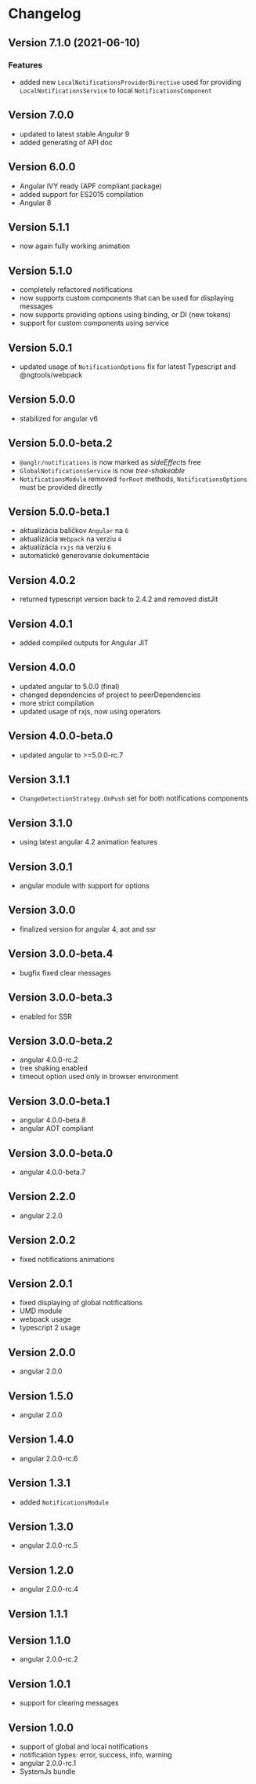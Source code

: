 # Changelog

## Version 7.1.0 (2021-06-10)

### Features

- added new `LocalNotificationsProviderDirective` used for providing `LocalNotificationsService` to local `NotificationsComponent`

## Version 7.0.0

- updated to latest stable *Angular* 9
- added generating of API doc

## Version 6.0.0

 - Angular IVY ready (APF compliant package)
 - added support for ES2015 compilation
 - Angular 8

## Version 5.1.1
 - now again fully working animation

## Version 5.1.0
 - completely refactored notifications
 - now supports custom components that can be used for displaying messages
 - now supports providing options using binding, or DI (new tokens)
 - support for custom components using service

## Version 5.0.1
 - updated usage of `NotificationOptions` fix for latest Typescript and @ngtools/webpack

## Version 5.0.0
 - stabilized for angular v6

## Version 5.0.0-beta.2
 - `@anglr/notifications` is now marked as *sideEffects* free
 - `GlobalNotificationsService` is now *tree-shakeable*
 - `NotificationsModule` removed `forRoot` methods, `NotificationsOptions` must be provided directly

## Version 5.0.0-beta.1
 - aktualizácia balíčkov `Angular` na `6`
 - aktualizácia `Webpack` na verziu `4`
 - aktualizácia `rxjs` na verziu `6`
 - automatické generovanie dokumentácie

## Version 4.0.2
 - returned typescript version back to 2.4.2 and removed distJit

## Version 4.0.1
 - added compiled outputs for Angular JIT

## Version 4.0.0
 - updated angular to 5.0.0 (final)
 - changed dependencies of project to peerDependencies
 - more strict compilation
 - updated usage of rxjs, now using operators

## Version 4.0.0-beta.0
 - updated angular to >=5.0.0-rc.7

## Version 3.1.1
- `ChangeDetectionStrategy.OnPush` set for both notifications components

## Version 3.1.0
- using latest angular 4.2 animation features

## Version 3.0.1
- angular module with support for options

## Version 3.0.0
- finalized version for angular 4, aot and ssr

## Version 3.0.0-beta.4
- bugfix fixed clear messages

## Version 3.0.0-beta.3
- enabled for SSR

## Version 3.0.0-beta.2

- angular 4.0.0-rc.2
- tree shaking enabled
- timeout option used only in browser environment

## Version 3.0.0-beta.1

- angular 4.0.0-beta.8
- angular AOT compliant

## Version 3.0.0-beta.0

- angular 4.0.0-beta.7

## Version 2.2.0

 - angular 2.2.0

## Version 2.0.2

- fixed notifications animations 

## Version 2.0.1

- fixed displaying of global notifications
- UMD module
- webpack usage
- typescript 2 usage

## Version 2.0.0

- angular 2.0.0

## Version 1.5.0

- angular 2.0.0

## Version 1.4.0

- angular 2.0.0-rc.6

## Version 1.3.1

- added `NotificationsModule`

## Version 1.3.0

- angular 2.0.0-rc.5

## Version 1.2.0

- angular 2.0.0-rc.4

## Version 1.1.1
## Version 1.1.0

- angular 2.0.0-rc.2

## Version 1.0.1

- support for clearing messages

## Version 1.0.0

- support of global and local notifications
- notification types: error, success, info, warning
- angular 2.0.0-rc.1
- SystemJs bundle